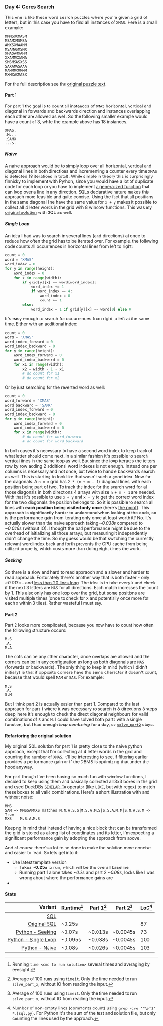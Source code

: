 ### Day 4: Ceres Search

This one is like these word search puzzles where you're given a grid of letters, but in this case you have to find all instances of `XMAS`. Here is a small example:
```
MMMSXXMASM
MSAMXMSMSA
AMXSXMAAMM
MSAMASMSMX
XMASAMXAMM
XXAMMXXAMA
SMSMSASXSS
SAXAMASAAA
MAMMMXMMMM
MXMXAXMASX
```
For the full description see the [original puzzle text](https://adventofcode.com/2024/day/4).

#### Part 1

For part 1 the goal is to count all instances of `XMAS` horizontal, vertical and diagonal in forwards and backwards direction and instances overlapping each other are allowed as well. So the following smaller example would have a count of 3, while the example above has 18 instances.
```
XMAS.
.M...
.SAMX
...S.
```

##### Naive

A naive approach would be to simply loop over all horizontal, vertical and diagonal lines in both directions and incrementing a counter every time `XMAS` is detected (8 iterations in total). While simple in theory this is surprisingly finnicky to implement with Python, since you would have a lot of duplicate code for each loop or you have to implement [a generalized function](./solution.py#L112-L134) that can loop over a line in any direction. SQLs declarative nature makes this approach more feasible and quite concise. Using the fact that all positions in the same diagonal line have the same value for `x + y` makes it possible to collect all 4 letter words in the grid with 8 window functions. This was my [original solution](./solution.original.sql#L43-L60) with SQL as well.

##### Single Loop

An idea I had was to search in several lines (and directions) at once to reduce how often the grid has to be iterated over. For example, the following code counts all occurrences in horizontal lines from left to right:
```python
count = 0
word = 'XMAS'
word_index = 0
for y in range(height):
    word_index = 0
    for x in range(width):
        if grid[y][x] == word[word_index]:
            word_index += 1
            if word_index == 4:
                word_index = 0
                count += 1
        else:
            word_index = 1 if grid[y][x] == word[0] else 0
```
It's easy enough to search for occurrences from right to left at the same time. Either with an additional index:
```python
count = 0
word = 'XMAS'
word_index_forward = 0
word_index_backward = 0
for y in range(height):
    word_index_forward = 0
    word_index_backward = 0
    for x1 in range(width):
        x2 = width - 1 - x1
        # do count for x1
        # do count for x2
```
Or by just searching for the reverted word as well:
```python
count = 0
word_forward = 'XMAS'
word_backward = 'SAMX'
word_index_forward = 0
word_index_backward = 0
for y in range(height):
    word_index_forward = 0
    word_index_backward = 0
    for x in range(width):
        # do count for word_forward
        # do count for word_backward
```
In both cases it's necessary to have a second word index to keep track of what letter should come next. In a similar fashion it's possible to search vertical lines in the same loop as well. But since the loop iterates the letters row by row adding 2 additional word indexes is not enough. Instead one per columns is necessary and not once, but twice to handle backwards search as well. This is starting to look like that wasn't such a good idea. Now for the diagonals. A `n x m` grid has `2 * (n + m - 1)` diagonal lines, with each position being part of two. To track the index for the search word for all those diagonals in both directions 4 arrays with size `n + m - 1` are needed. With that it's possible to use `x + y` and `x - y` to get the correct word index for the two diagonals the position belongs to. So it is possible to search all lines with **each position being visited only once** (here's [the proof](./solution.py#L40-L83)). This approach is significantly harder to understand when looking at the code, so is the performance gain from iterating only once at least worth it? No. It's actually slower than the naive approach taking _~0.038s_ compared to _~0.026s_ (without IO). I thought the bad performance might be due to the overhead of initializing all those arrays, but measuring it independently didn't change the time. So my guess would be that switching the currently relevant word index back and forth prevents the CPU cache from being utilized properly, which costs more than doing eight times the work.

##### Seeking

So there is a slow and hard to read appraoch and a slower and harder to read approach. Fortunately there's another way that is both faster - only _~0.013s_ - and [less than 20 lines long](./solution.py#L19-L37). The idea is to take every `X` and check if the next 3 letters are `MAS` for all directions. Each match increases the count by 1. This also only has one loop over the grid, but some positions are visited multiple times (once to check for `X` and potentially once more for each `X` within 3 tiles). Rather wasteful I must say.

#### Part 2

Part 2 looks more complicated, because you now have to count how often the following structure occurs:
```
M.S
.A.
M.A
```
The dots can be any other character, since overlaps are allowed and the corners can be in any configuration as long as both diagonals are `MAS` (forwards or backwards). The only thing to keep in mind (which I didn't initially) is that if opposite corners have the same character it doesn't count, because that would spell `MAM` or `SAS`. For example:
```
M.S
.A.
S.M
```
But I think part 2 is actually easier than part 1. Compared to the last approach for part 1 where it was necessary to search in 8 directions 3 steps deep, here it's enough to check the direct diagonal neighbours for valid combinations of `S` and `M`. I could have solved both parts with a single function, but I had enough _loop combining_ for a day, so [`solve_part2`](./solution.py#L137-L153) stays.

#### Refactoring the original solution

My original SQL solution for part 1 is pretty close to the naive python approach, except that I'm collecting all 4 letter words in the grid and counting the number of `XMAS`. It'll be interesting to see, if filtering earlier provides a performance gain or if the DBMS is optimizing that under the hood anyway.

For part though I've been having so much fun with window functions, I decided to keep using them and basically collected all 3x3 boxes in the grid and used DuckDBs [`SIMILAR TO`](https://duckdb.org/docs/sql/functions/char#string-similar-to-regex) operator (like `LIKE`, but with regex) to match these boxes to all valid combinations. Here's a short illustration  with and without noise:
```
MMS
SAM => MMSSAMMXS matches M.M.A.S.S|M.S.A.M.S|S.S.A.M.M|S.M.A.S.M => True
MXS    M.S.A.M.S
```
Keeping in mind that instead of having a nice block that can be transformed the grid is stored as a long list of coordinates and its letter, I'm expecting a significant performance gain by adopting the approach from above.

And of course there's a lot to be done to make the solution more concise and easier to read. So lets get into it:

- Use latest template version
  - Takes **~0.25s** to run, which will be the overall baseline
  - Running part 1 alone takes _~0.2s_ and part 2 _~0.08s_, looks like I was wrong about where the performance gains are
- 

#### Stats

|                                       Variant | Runtime[^runtime] | Part 1[^parttime] | Part 2[^parttime] | LoC[^loc] |
| --------------------------------------------: | ----------------- | ----------------- | ----------------- | --------- |
|                         [SQL](./solution.sql) |                   |                   |                   |           |
|       [Original SQL](./solution.original.sql) | ~0.25s            |                   |                   | 87        |
|     [Python - Seeking](./solution.py#L19-L37) | ~0.07s            | ~0.013s           | ~0.0045s          | 73        |
| [Python - Single Loop](./solution.py#L40-L83) | ~0.095s           | ~0.038s           | ~0.0045s          | 100       |
|      [Python - Naive](./solution.py#L86-L134) | ~0.08s            | ~0.026s           | ~0.0045s          | 103       |

[^runtime]: Running `time <cmd to run solution>` several times and averaging by eyesight.
[^parttime]: Average of 100 runs using `timeit`. Only the time needed to run `solve_part_x`, without IO from reading the input.
[^loc]: Number of non-empty lines (comments count) using `grep -cve '^\s*$' *.{sql,py}`. For Python it's the sum of the test and solution file, but only counting the lines used by the approach.
